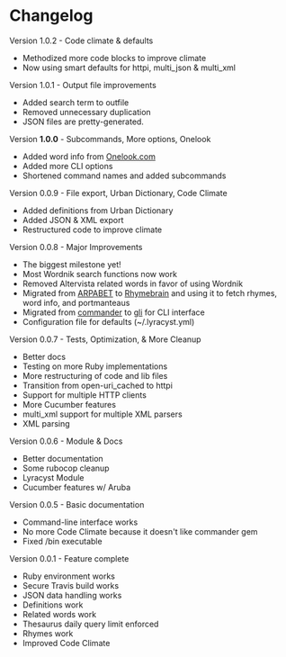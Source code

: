 Changelog
===

Version 1.0.2 - Code climate & defaults
- Methodized more code blocks to improve climate
- Now using smart defaults for httpi, multi_json & multi_xml

Version 1.0.1 - Output file improvements
- Added search term to outfile
- Removed unnecessary duplication
- JSON files are pretty-generated.

Version **1.0.0** - Subcommands, More options, Onelook
- Added word info from [Onelook.com](http://www.onelook.com/?c=faq)
- Added more CLI options
- Shortened command names and added subcommands

Version 0.0.9 - File export, Urban Dictionary, Code Climate
- Added definitions from Urban Dictionary
- Added JSON & XML export
- Restructured code to improve climate

Version 0.0.8 - Major Improvements
- The biggest milestone yet!
- Most Wordnik search functions now work
- Removed Altervista related words in favor of using Wordnik
- Migrated from [ARPABET](http://arpabet.heroku.com) to [Rhymebrain](http://rhymebrain.com/api.html) and using it to fetch rhymes, word info, and portmanteaus
- Migrated from [commander](http://github.com/visionmedia/commander) to [gli](http://github.com/davetron5000/gli) for CLI interface
- Configuration file for defaults (~/.lyracyst.yml)

Version 0.0.7 - Tests, Optimization, & More Cleanup
- Better docs
- Testing on more Ruby implementations
- More restructuring of code and lib files
- Transition from open-uri_cached to httpi
- Support for multiple HTTP clients
- More Cucumber features
- multi_xml support for multiple XML parsers
- XML parsing

Version 0.0.6 - Module & Docs
- Better documentation
- Some rubocop cleanup
- Lyracyst Module
- Cucumber features w/ Aruba

Version 0.0.5 - Basic documentation
- Command-line interface works
- No more Code Climate because it doesn't like commander gem
- Fixed /bin executable

Version 0.0.1 - Feature complete
- Ruby environment works
- Secure Travis build works
- JSON data handling works
- Definitions work
- Related words work
- Thesaurus daily query limit enforced
- Rhymes work
- Improved Code Climate

